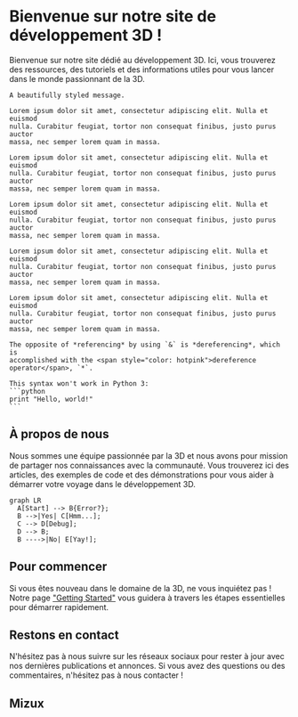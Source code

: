 # Bienvenue sur notre site de développement 3D !

Bienvenue sur notre site dédié au développement 3D. Ici, vous trouverez des ressources, des tutoriels et des informations utiles pour vous lancer dans le monde passionnant de la 3D.

```admonish info
A beautifully styled message.
```

```admonish example "Un example"
Lorem ipsum dolor sit amet, consectetur adipiscing elit. Nulla et euismod
nulla. Curabitur feugiat, tortor non consequat finibus, justo purus auctor
massa, nec semper lorem quam in massa.
```

```admonish note "Une note"
Lorem ipsum dolor sit amet, consectetur adipiscing elit. Nulla et euismod
nulla. Curabitur feugiat, tortor non consequat finibus, justo purus auctor
massa, nec semper lorem quam in massa.
```

```admonish warning "Un warning"
Lorem ipsum dolor sit amet, consectetur adipiscing elit. Nulla et euismod
nulla. Curabitur feugiat, tortor non consequat finibus, justo purus auctor
massa, nec semper lorem quam in massa.
```

```admonish note collapsible=true title="Collapsing note"
Lorem ipsum dolor sit amet, consectetur adipiscing elit. Nulla et euismod
nulla. Curabitur feugiat, tortor non consequat finibus, justo purus auctor
massa, nec semper lorem quam in massa.
```

```admonish danger "Le javascript c'est yolo préférez Typescript"
Lorem ipsum dolor sit amet, consectetur adipiscing elit. Nulla et euismod
nulla. Curabitur feugiat, tortor non consequat finibus, justo purus auctor
massa, nec semper lorem quam in massa.
```

```admonish tip title="_Referencing_ and <i>dereferencing</i>"
The opposite of *referencing* by using `&` is *dereferencing*, which is
accomplished with the <span style="color: hotpink">dereference operator</span>, `*`.
```

~~~admonish bug
This syntax won't work in Python 3:
```python
print "Hello, world!"
```
~~~

## À propos de nous

Nous sommes une équipe passionnée par la 3D et nous avons pour mission de partager nos connaissances avec la communauté. Vous trouverez ici des articles, des exemples de code et des démonstrations pour vous aider à démarrer votre voyage dans le développement 3D.

``` mermaid
graph LR
  A[Start] --> B{Error?};
  B -->|Yes| C[Hmm...];
  C --> D[Debug];
  D --> B;
  B ---->|No| E[Yay!];
```

## Pour commencer

Si vous êtes nouveau dans le domaine de la 3D, ne vous inquiétez pas ! Notre page ["Getting Started"](getting-started/getting-started.md) vous guidera à travers les étapes essentielles pour démarrer rapidement.

## Restons en contact

N'hésitez pas à nous suivre sur les réseaux sociaux pour rester à jour avec nos dernières publications et annonces. Si vous avez des questions ou des commentaires, n'hésitez pas à nous contacter !

## Mizux

